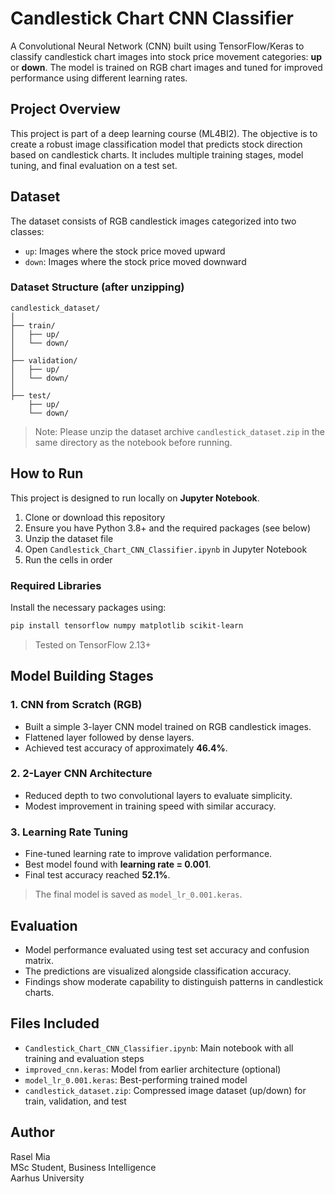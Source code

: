 # Candlestick Chart CNN Classifier

A Convolutional Neural Network (CNN) built using TensorFlow/Keras to classify candlestick chart images into stock price movement categories: **up** or **down**. The model is trained on RGB chart images and tuned for improved performance using different learning rates.

## Project Overview

This project is part of a deep learning course (ML4BI2). The objective is to create a robust image classification model that predicts stock direction based on candlestick charts. It includes multiple training stages, model tuning, and final evaluation on a test set.

## Dataset

The dataset consists of RGB candlestick images categorized into two classes:
- `up`: Images where the stock price moved upward
- `down`: Images where the stock price moved downward

### Dataset Structure (after unzipping)

```
candlestick_dataset/
│
├── train/
│   ├── up/
│   └── down/
│
├── validation/
│   ├── up/
│   └── down/
│
├── test/
    ├── up/
    └── down/
```

> Note: Please unzip the dataset archive `candlestick_dataset.zip` in the same directory as the notebook before running.

## How to Run

This project is designed to run locally on **Jupyter Notebook**.

1. Clone or download this repository
2. Ensure you have Python 3.8+ and the required packages (see below)
3. Unzip the dataset file
4. Open `Candlestick_Chart_CNN_Classifier.ipynb` in Jupyter Notebook
5. Run the cells in order

### Required Libraries

Install the necessary packages using:

```bash
pip install tensorflow numpy matplotlib scikit-learn
```

> Tested on TensorFlow 2.13+

## Model Building Stages

### 1. CNN from Scratch (RGB)
- Built a simple 3-layer CNN model trained on RGB candlestick images.
- Flattened layer followed by dense layers.
- Achieved test accuracy of approximately **46.4%**.

### 2. 2-Layer CNN Architecture
- Reduced depth to two convolutional layers to evaluate simplicity.
- Modest improvement in training speed with similar accuracy.

### 3. Learning Rate Tuning
- Fine-tuned learning rate to improve validation performance.
- Best model found with **learning rate = 0.001**.
- Final test accuracy reached **52.1%**.

> The final model is saved as `model_lr_0.001.keras`.

## Evaluation

- Model performance evaluated using test set accuracy and confusion matrix.
- The predictions are visualized alongside classification accuracy.
- Findings show moderate capability to distinguish patterns in candlestick charts.

## Files Included

- `Candlestick_Chart_CNN_Classifier.ipynb`: Main notebook with all training and evaluation steps
- `improved_cnn.keras`: Model from earlier architecture (optional)
- `model_lr_0.001.keras`: Best-performing trained model
- `candlestick_dataset.zip`: Compressed image dataset (up/down) for train, validation, and test

## Author

Rasel Mia  
MSc Student, Business Intelligence  
Aarhus University  
